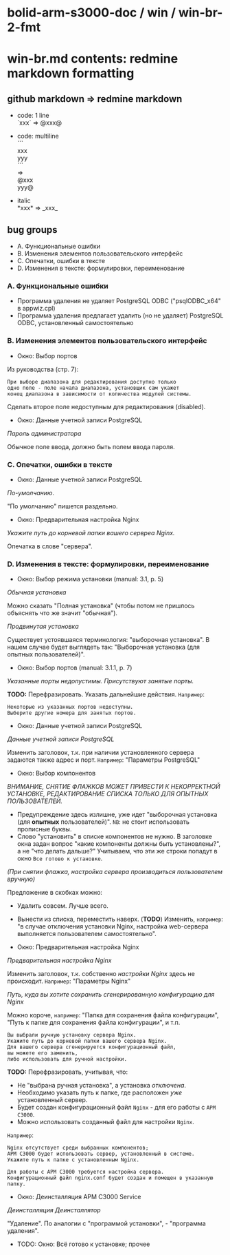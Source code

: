 # bolid-arm-s3000-doc / win / win-br-2-fmt

# win-br.md contents: redmine markdown formatting



## github markdown => redmine markdown

- code: 1 line<br />
\`xxx\` => @xxx@

- code: multiline<br />
\`\`\`<br />
xxx<br />
yyy<br />
\`\`\`<br />
=><br />
@xxx<br />
yyy@

- italic<br />
\*xxx\* => \_xxx\_



## bug groups

- A. Функциональные ошибки
- B. Изменения элементов пользовательского интерфейс
- C. Опечатки, ошибки в тексте
- D. Изменения в тексте: формулировки, переименование



### A. Функциональные ошибки

- Программа удаления не удаляет PostgreSQL ODBC
  ("psqlODBC_x64" в appwiz.cpl)
- Программа удаления предлагает удалить (но не удаляет)
  PostgreSQL ODBC, установленный самостоятельно



### B. Изменения элементов пользовательского интерфейс

- Окно: Выбор портов

Из руководства (стр. 7):

```
При выборе диапазона для редактирования доступно только
одно поле - поле начала диапазона, установщик сам укажет
конец диапазона в зависимости от количества модулей системы.
```

Сделать второе поле недоступным для редактирования (disabled).

- Окно: Данные учетной записи PostgreSQL

*Пароль администратора*

Обычное поле ввода, должно быть полем ввода пароля.



### C. Опечатки, ошибки в тексте

- Окно: Данные учетной записи PostgreSQL

*По-умолчанию*.

"По умолчанию" пишется раздельно.

- Окно: Предварительная настройка Nginx

*Укажите путь до корневой папки вашего сервреа Nginx.*

Опечатка в слове "сервера".



### D. Изменения в тексте: формулировки, переименование

- Окно: Выбор режима установки (manual: 3.1, p. 5)

*Обычная установка*

Можно сказать "Полная установка" (чтобы потом не пришлось
объяснять что же значит "обычная").

*Продвинутая установка*

Существует устоявшаяся терминология: "выборочная установка".
В нашем случае будет выглядеть так:
"Выборочная установка (для опытных пользователей)".

- Окно: Выбор портов (manual: 3.1.1, p. 7)

*Указанные порты недопустимы. Присутствуют занятые порты.*

**TODO:** Перефразировать. Указать дальнейшие действия.
`Например`:
```
Некоторые из указанных портов недоступны.
Выберите другие номера для занятых портов.
```

- Окно: Данные учетной записи PostgreSQL

*Данные учетной записи PostgreSQL*

Изменить заголовок, т.к. при наличии установленного
сервера задаются также адрес и порт.
`Например`:
"Параметры PostgreSQL"

- Окно: Выбор компонентов

*ВНИМАНИЕ, СНЯТИЕ ФЛАЖКОВ МОЖЕТ ПРИВЕСТИ К НЕКОРРЕКТНОЙ УСТАНОВКЕ,*
*РЕДАКТИРОВАНИЕ СПИСКА ТОЛЬКО ДЛЯ ОПЫТНЫХ ПОЛЬЗОВАТЕЛЕЙ.*

- Предупреждение здесь излишне, уже идет
  "выборочная установка (для **опытных** пользователей)".
  `NB`: не стоит использовать прописные буквы.
- Слово "установить" в списке компонентов не нужно.
  В заголовке окна задан вопрос "какие компоненты должны быть установлены?",
  а не "что делать дальше?"
  Учитываем, что эти же строки попадут в окно `Все готово к установке`.

*(При снятии флажка, настройка сервера производиться пользователем вручную)*

Предложение в скобках можно:
- Удалить совсем. Лучше всего.
- Вынести из списка, переместить наверх.
  (**TODO**) Изменить, `например`:
  "в случае отключения установки Nginx, настройка web-сервера
   выполняется пользователем самостоятельно".

- Окно: Предварительная настройка Nginx

*Предварительная настройка Nginx*

Изменить заголовок, т.к. собственно *настройки Nginx*
здесь не происходит.
`Например`:
"Параметры Nginx"

*Путь, куда вы хотите сохранить сгенерированную конфигурацию для Nginx*

Можно короче, `например`: "Папка для сохранения файла конфигурации",
"Путь к папке для сохранения файла конфигурации", и т.п.

```
Вы выбрали ручную установку сервера Nginx.
Укажите путь до корневой папки вашего сервера Nginx.
Для вашего сервера сгенерируется конфигурационный файл,
вы можете его заменить,
либо использовать для ручной настройки.
```

**TODO:** Перефразировать, учитывая, что:
- Не "выбрана ручная установка", а установка *отключена*.
- Необходимо указать путь к папке, где расположен *уже* установленный сервер.
- Будет создан конфигурационный файл `Nginx` - для его работы с `АРМ С3000`.
- Можно использовать созданный файл для настройки `Nginx`.

`Например`:
```
Nginx отсутствует среди выбранных компонентов;
АРМ С3000 будет использовать сервер, установленный в системе.
Укажите путь к папке с установленным Nginx.

Для работы с АРМ С3000 требуется настройка сервера.
Конфигурационный файл nginx.conf будет создан и помещен в указанную папку.
```

- Окно: Деинсталляция АРМ С3000 Service

*Деинсталляция*
*Деинсталлятор*

"Удаление".
По аналогии с "программой установки", - "программа удаления".

- TODO: Окно: Всё готово к установке; прочее

